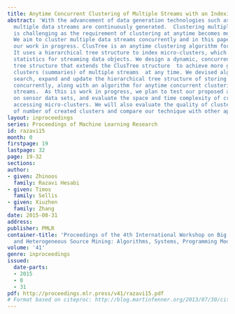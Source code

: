 ```yaml
---
title: Anytime Concurrent Clustering of Multiple Streams with an Indexing Tree
abstract: 'With the advancement of data generation technologies such as sensor networks,
  multiple data streams are continuously generated.  Clustering multiple data streams
  is challenging as the requirement of clustering at anytime becomes more critical.
  We aim to cluster multiple data streams concurrently and in this paper we report
  our work in progress. ClusTree is an anytime clustering algorithm for a single stream.
  It uses a hierarchical tree structure to index micro-clusters, which are summary
  statistics for streaming data objects. We design a dynamic, concurrent indexing
  tree structure that extends the ClusTree structure  to achieve more granular micro
  clusters (summaries) of multiple streams  at any time. We devised algorithms to
  search, expand and update the hierarchical tree structure of storing micro clusters
  concurrently, along with an algorithm for anytime concurrent clustering of multiple
  streams.  As this is work in progress, we plan to test our proposed algorithms,
  on sensor data sets, and evaluate the space and time complexity of creating and
  accessing micro-clusters. We will also evaluate the quality of clustering in terms
  of number of created clusters and compare our technique with other approaches. '
layout: inproceedings
series: Proceedings of Machine Learning Research
id: razavi15
month: 0
firstpage: 19
lastpage: 32
page: 19-32
sections: 
author:
- given: Zhinoos
  family: Razavi Hesabi
- given: Timos
  family: Sellis
- given: Xiuzhen
  family: Zhang
date: 2015-08-31
address: 
publisher: PMLR
container-title: 'Proceedings of the 4th International Workshop on Big Data, Streams
  and Heterogeneous Source Mining: Algorithms, Systems, Programming Models and Applications'
volume: '41'
genre: inproceedings
issued:
  date-parts:
  - 2015
  - 8
  - 31
pdf: http://proceedings.mlr.press/v41/razavi15.pdf
# Format based on citeproc: http://blog.martinfenner.org/2013/07/30/citeproc-yaml-for-bibliographies/
---
```

